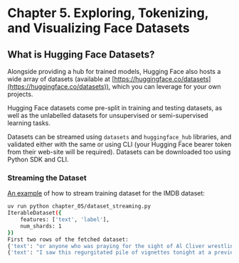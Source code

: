 # Chapter 5. Exploring, Tokenizing, and Visualizing Face Datasets

## What is Hugging Face Datasets?

Alongside providing a hub for trained models, Hugging Face also hosts a wide array
of datasets (available at [https://huggingface.co/datasets](https://huggingface.co/datasets)), which you can leverage for your own projects.

Hugging Face datasets come pre-split in training and testing datasets, as well as
the unlabelled datasets for unsupervised or semi-supervised learning tasks.

Datasets can be streamed using `datasets` and `huggingface_hub` libraries, and validated
either with the same or using CLI (your Hugging Face bearer token from their web-site will be required). Datasets can be downloaded too using Python SDK and CLI.

### Streaming the Dataset

[An example](dataset_streaming.py) of how to stream training dataset for the IMDB dataset:

```bash
uv run python chapter_05/dataset_streaming.py
IterableDataset({
    features: ['text', 'label'],
    num_shards: 1
})
First two rows of the fetched dataset:
{'text': "or anyone who was praying for the sight of Al Cliver wrestling a naked, 7ft tall black guy into a full nelson, your film has arrived! Film starlet Laura Crawford (Ursula Buchfellner) is kidnapped by a group who demand the ransom of $6 million to be delivered to their island hideaway. What they don't count on is rugged Vietnam vet Peter Weston (Cliver) being hired by a film producer to save the girl. And what they really didn't count on was a local tribe that likes to offer up young women to their monster cannibal god with bloodshot bug eyes.<br /><br />Pretty much the same filming set up as CANNIBALS, this one fares a bit better when it comes to entertainment value, thanks mostly a hilarious dub track and the impossibly goofy monster with the bulging eyes (Franco confirms they were split ping pong balls on the disc's interview). Franco gets a strong EuroCult supporting cast including Gisela Hahn (CONTAMINATION) and Werner Pochath (whose death is one of the most head-scratching things I ever seen as a guy who is totally not him is shown - in close up - trying to be him). The film features tons of nudity and the gore (Tempra paint variety) is there. The highlight for me was the world's slowly fistfight between Cliver and Antonio de Cabo in the splashing waves. Sadly, ol' Jess pads this one out to an astonishing (and, at times, agonizing) 1 hour and 40 minutes when it should have run 80 minutes tops. <br /><br />For the most part, the Severin DVD looks pretty nice but there are some odd ghosting images going on during some of the darker scenes. Also, one long section of dialog is in Spanish with no subs (they are an option, but only when you listen to the French track). Franco gives a nice 16- minute interview about the film and has much more pleasant things to say about Buchfellner than his CANNIBALS star Sabrina Siani.", 'label': 0}
{'text': "I saw this regurgitated pile of vignettes tonight at a preview screening and I was straight up blown away by how bad it was. <br /><br />First off, the film practically flaunted its gaping blind spots. There are no black or gay New Yorkers in love? Or who, say, know the self-involved white people in love? I know it's not the love Crash of anvil-tastic inclusiveness but you can't pretend to have a cinematic New York with out these fairly prevalent members of society. Plus, you know the people who produced this ish thought Crash deserved that ham-handed Oscar, so where is everyone? <br /><br />Possibly worse than the bizarre and willful socioeconomic ignorance were the down right offensive chapters (remember when you were in high school and people were openly disgusted with pretty young women in wheelchairs? Me either). This movie ran the gamut of ways to be the worst. Bad acting, bad writing, bad directing -- all spanning every possible genre ever to concern wealthy white people who smoke cigarettes outside fancy restaurants. <br /><br />But thank god they finally got powerhouses Hayden Christensen and Rachel Bilson back together for that Jumper reunion. And, side note, Uma dodged a bullet; Ethan Hawke looks ravaged. This, of course, is one thing in terms of his looks, but added an incredibly creepy extra vibe of horribleness to his terrifyingly scripted scene opposite poor, lovely Maggie Q.<br /><br />I had a terrible time choosing my least favorite scene for the end of film questionnaire, but it has to be the Anton Yelchin/ Olivia Thirlby bit for the sheer lack of taste, which saddens me because I really like those two actors. I don't consider myself easily offended, but all I could do was scoff and look around with disgust like someone's 50 year old aunt. <br /><br />A close second place in this incredibly tight contest of terrible things is Shia LaBeouf's tone deaf portrayal of what it means for a former Disney Channel star to act against Julie Christie. I don't mean opposite, I mean against. Against is the only explanation. I realize now that the early sequence with Orlando Bloom is a relative highlight. HIGHLIGHT. Please keep that in mind when your brain begins to leak out your ear soon after the opening credits, which seem to be a nod to the first New York Real World. This film is embarrassing, strangely dated, inarticulate, ineffective, pretentious and, in the end, completely divorced from any real idea of New York at all. <br /><br />(The extra star is for the Cloris Leachman/ Eli Wallach sequence, as it is actually quite sweet, but it is only one bright spot in what feels like hours of pointless, masturbatory torment.)", 'label': 0}
```

